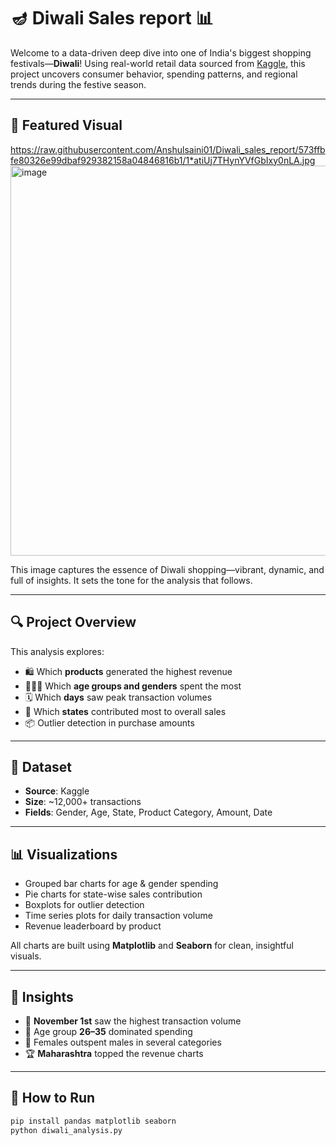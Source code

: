 # 🪔 Diwali Sales report 📊

Welcome to a data-driven deep dive into one of India's biggest shopping festivals—**Diwali**! Using real-world retail data sourced from [Kaggle](https://www.kaggle.com/), this project uncovers consumer behavior, spending patterns, and regional trends during the festive season.

---

## 🌠 Featured Visual

https://raw.githubusercontent.com/Anshulsaini01/Diwali_sales_report/573ffbfe80326e99dbaf929382158a04846816b1/1*atiUj7THynYVfGbIxy0nLA.jpg<img width="1024" height="624" alt="image" src="https://github.com/user-attachments/assets/95e0ba2c-9600-4f79-85e0-3fb7cdcd696e" />


This image captures the essence of Diwali shopping—vibrant, dynamic, and full of insights. It sets the tone for the analysis that follows.

---

## 🔍 Project Overview

This analysis explores:
- 🛍️ Which **products** generated the highest revenue
- 🧑‍🤝‍🧑 Which **age groups and genders** spent the most
- 🗓️ Which **days** saw peak transaction volumes
- 📍 Which **states** contributed most to overall sales
- 📦 Outlier detection in purchase amounts

---

## 📁 Dataset

- **Source**: Kaggle  
- **Size**: ~12,000+ transactions  
- **Fields**: Gender, Age, State, Product Category, Amount, Date

---

## 📊 Visualizations

- Grouped bar charts for age & gender spending
- Pie charts for state-wise sales contribution
- Boxplots for outlier detection
- Time series plots for daily transaction volume
- Revenue leaderboard by product

All charts are built using **Matplotlib** and **Seaborn** for clean, insightful visuals.

---

## 🧠 Insights

- 🎯 **November 1st** saw the highest transaction volume
- 🧓 Age group **26–35** dominated spending
- 👩 Females outspent males in several categories
- 🏆 **Maharashtra** topped the revenue charts

---

## 🚀 How to Run

```bash
pip install pandas matplotlib seaborn
python diwali_analysis.py
